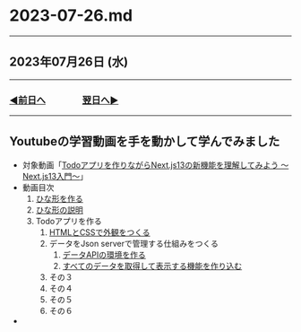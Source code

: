 # 2023-07-26.md

---

## 2023年07月26日 (水)

---

### [◀️前日へ](https://github.com/yuasys/chatty-journal/blob/main/2023/07/2023-07-25.md)&emsp;&emsp;&emsp;&emsp;[翌日へ▶️](https://github.com/yuasys/chatty-journal/blob/main/2023/07/2023-07-27.md)

---

## Youtubeの学習動画を手を動かして学んでみました

- 対象動画「[Todoアプリを作りながらNext.js13の新機能を理解してみよう ～Next.js13入門～](https://youtu.be/VcMW2C9VNtI?t=0)」
- 動画目次
  1. [ひな形を作る](https://youtu.be/VcMW2C9VNtI?t=77)
  2. [ひな形の説明](https://youtu.be/VcMW2C9VNtI?t=139)
  3. Todoアプリを作る
      1. [HTMLとCSSで外観をつくる](https://youtu.be/VcMW2C9VNtI?t=256)
      2. データをJson serverで管理する仕組みをつくる
          1. [データAPIの環境を作る](https://youtu.be/VcMW2C9VNtI?t=843)
          2. [すべてのデータを取得して表示する機能を作り込む](https://youtu.be/VcMW2C9VNtI?t=1094)
      3. その３
      4. その４
      5. その５
      6. その６
 - 
